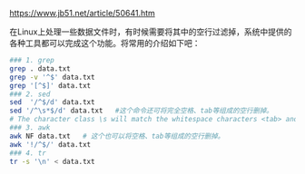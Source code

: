 https://www.jb51.net/article/50641.htm

在Linux上处理一些数据文件时，有时候需要将其中的空行过滤掉，系统中提供的各种工具都可以完成这个功能。将常用的介绍如下吧：
```sh
### 1. grep
grep . data.txt
grep -v '^$' data.txt
grep '[^$]' data.txt
### 2. sed
sed  '/^$/d' data.txt
sed '/^\s*$/d' data.txt   #这个命令还可将完全空格、tab等组成的空行删掉。
# The character class \s will match the whitespace characters <tab> and <space>.
### 3. awk
awk NF data.txt   # 这个也可以将空格、tab等组成的空行删掉。
awk '!/^$/' data.txt
### 4. tr
tr -s '\n' < data.txt
```
